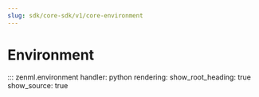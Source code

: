 ```yaml
---
slug: sdk/core-sdk/v1/core-environment
---
```


# Environment

::: zenml.environment
    handler: python
    rendering:
      show_root_heading: true
      show_source: true
